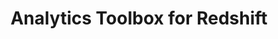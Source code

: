 ---
title: Analytics Toolbox for Redshift
description: "Unlock Spatial Analytics in Redshift"
icon: "/img/icons/redshift-analytics-toolbox.png"
repoUrl: https://github.com/CartoDB/analytics-toolbox-core

url: analytics-toolbox-redshift
indexPage: "overview/getting-started.md"

cascade:
  basePath: analytics-toolbox-redshift
  menu:
    - title: "Overview"
      folder:
        - title: "Getting started"
        - title: "Getting access"
        - title: "Spatial indexes"
        - title: "Tilesets"
    # - title: "Guides"
    #   folder:
    #     - title: "Running queries from Builder"
    # - title: "Examples"
    #   folder:
    #     - title: "A Quadkey grid of stores locations and simple cannibalization analysis"
    #     - title: "Minkowski distance to perform cannibalization analysis"
    #     - title: "Computing US airport connections and route interpolations"
    #     - title: "New supplier offices based on store locations clusters"
    #     - title: "Analyzing store location coverage using a Voronoi diagram"
    #     - title: "Enrichment of catchment areas for store characterization"
    - title: "SQL Reference"
      folder:
        - title: "Overview"
        - title: "clustering"
        - title: "constructors"
        - title: "lds"
        - title: "placekey"
        - title: "processing"
        - title: "quadkey"
        - title: "random"
        - title: "s2"
        - title: "tiler"
        - title: "transformations"
    - title: "Release notes"
---